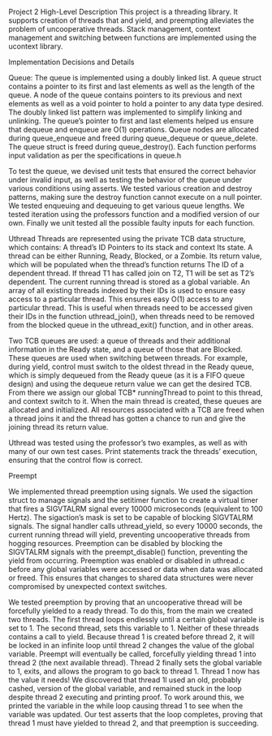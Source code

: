 Project 2
High-Level Description
This project is a threading library. It supports creation of threads that
 and yield, and preempting alleviates the problem of uncooperative threads.
 Stack management, context management and switching between functions are
 implemented using the ucontext library.

Implementation Decisions and Details

Queue:
The queue is implemented using a doubly linked list. A queue struct contains a
pointer to its first and last elements as well as the length of the queue. A
node of the queue contains pointers to its previous and next elements as well
as a void pointer to hold a pointer to any data type desired. The doubly linked
list pattern was implemented to simplify linking and unlinking. The queue’s
pointer to first and last elements helped us ensure that dequeue and enqueue
are O(1) operations.
Queue nodes are allocated during queue_enqueue and freed during queue_dequeue
or queue_delete. The queue struct is freed during queue_destroy().
Each function performs input validation as per the specifications in queue.h

To test the queue, we devised unit tests that ensured the correct behavior
under invalid input, as well as testing the behavior of the queue under various
conditions using asserts.
We tested various creation and destroy patterns, making sure the destroy
function cannot execute on a null pointer.
We tested enqueuing and dequeuing to get various queue lengths.
We tested iteration using the professors function and a modified version of our
own.
Finally we unit tested all the possible faulty inputs for each function.


Uthread
Threads are represented using the private TCB data structure, which contains:
A thread’s ID
Pointers to its stack and context
Its state. A thread can be either Running, Ready, Blocked, or a Zombie.
Its return value, which will be populated when the thread’s function returns
The ID of a dependent thread. If thread T1 has called join on T2, T1 will be
set as T2’s dependent.
The current running thread is stored as a global variable.
An array of all existing threads indexed by their IDs is used to ensure easy
access to a particular thread. This ensures easy O(1) access to any particular
thread. This is useful when threads need to be accessed given their IDs in the
function uthread_join(), when threads need to be removed from the blocked queue
in the uthread_exit() function, and in other areas.

Two TCB queues are used: a queue of threads and their additional information in
the Ready state, and a queue of those that are Blocked.
These queues are used when switching between threads. For example, during
yield, control must switch to the oldest thread in the Ready queue, which is
simply dequeued from the Ready queue (as it is a FIFO queue design) and using
the dequeue return value we can get the desired TCB. From there we assign our
global TCB* runningThread to point to this thread, and context switch to it.
When the main thread is created, these queues are allocated and initialized.
All resources associated with a TCB are freed when a thread joins it and the
thread has gotten a chance to run and give the joining thread its return value.


Uthread was tested using the professor’s two examples, as well as with many of
our own test cases. Print statements track the threads’ execution, ensuring
that the control flow is correct.

Preempt

We implemented thread preemption using signals. We used the sigaction struct to
manage signals and the setitimer function to create a virtual timer that fires
a SIGVTALRM signal every 10000 microseconds (equivalent to 100 Hertz). The
sigaction’s mask is set to be capable of blocking SIGVTALRM signals. The signal
handler calls uthread_yield, so every 10000 seconds, the current running thread
will yield, preventing uncooperative threads from hogging resources.
Preemption can be disabled by blocking the SIGVTALRM signals with the
preempt_disable() function, preventing the yield from occurring. Preemption was
enabled or disabled in uthread.c before any global variables were accessed or
data when data was allocated or freed. This ensures that changes to shared data
structures were never compromised by unexpected context switches.

We tested preemption by proving that an uncooperative thread will be forcefully
yielded to a ready thread. To do this, from the main we created two threads.
The first thread loops endlessly until a certain global variable is set to 1.
The second thread, sets this variable to 1. Neither of these threads contains a
call to yield. Because thread 1 is created before thread 2, it will be locked
in an infinite loop until thread 2 changes the value of the global variable.
Preempt will eventually be called, forcefully yielding thread 1 into thread 2
(the next available thread). Thread 2 finally sets the global variable to 1,
exits, and allows the program to go back to thread 1. Thread 1 now has the
value it needs! We discovered that thread 1l used an old, probably cashed,
version of the global variable, and remained stuck in the loop despite thread 2
executing and printing proof. To work around this, we printed the variable in
the while loop causing thread 1 to see when the variable was updated. Our test
asserts that the loop completes, proving that thread 1 must have yielded to
thread 2, and that preemption is succeeding.
